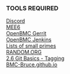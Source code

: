 ### TOOLS REQUIRED

<!--
**BMC-Bruce/BMC-Bruce** is a ✨ _special_ ✨ repository because its `README.md` (this file) appears on your GitHub profile.

Here are some ideas to get you started:

- 🔭 I’m currently working on ...
- 🌱 I’m currently learning ...
- 👯 I’m looking to collaborate on ...
- 🤔 I’m looking for help with ...
- 💬 Ask me about ...
- 📫 How to reach me: ...
- 😄 Pronouns: ...
- ⚡ Fun fact: ...
-->

<!--
![TOOLS REQUIRED](https://github.com/BMC-Bruce/BMC-Bruce/blob/master/IMG_4158.png) \
![TOOLS REQUIRED](https://github.com/BMC-Bruce/BMC-Bruce/blob/master/IMG_4299.png)
-->

[Discord](https://discord.com/login) \
[MEE6](https://mee6.xyz/login) \
[OpenBMC Gerrit](https://gerrit.openbmc-project.xyz/) \
[OpenBMC Jenkins](https://jenkins.openbmc.org/) \
[Lists of small primes](https://primes.utm.edu/lists/small/) \
[RANDOM.ORG](https://www.random.org/analysis/) \
[2.6 Git Basics - Tagging](https://git-scm.com/book/en/v2/Git-Basics-Tagging) \
[BMC-Bruce.github.io](https://bmc-bruce.github.io/)
